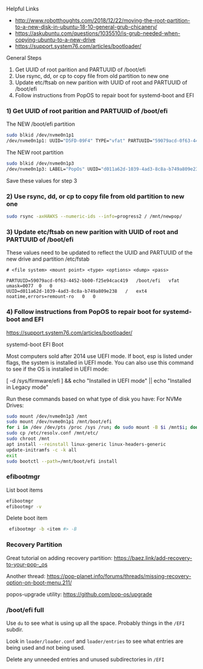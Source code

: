 Helpful Links
- http://www.robotthoughts.com/2018/12/22/moving-the-root-partition-to-a-new-disk-in-ubuntu-18-10-general-grub-chicanery/
- https://askubuntu.com/questions/1035510/is-grub-needed-when-copying-ubuntu-to-a-new-drive
- https://support.system76.com/articles/bootloader/

General Steps
1) Get UUID of root parition and PARTUUID of /boot/efi
2) Use rsync, dd, or cp to copy file from old partition to new one
3) Update etc/ftsab on new parition with UUID of root and PARTUUID of /boot/efi
4) Follow instructions from PopOS to repair boot for systemd-boot and EFI

### 1) Get UUID of root parition and PARTUUID of /boot/efi

The NEW /boot/efi partition
```bash
sudo blkid /dev/nvme0n1p1
/dev/nvme0n1p1: UUID="D5FD-09F4" TYPE="vfat" PARTUUID="59079acd-0f63-4452-bb00-f25e94cac419"
```

The NEW root partition
```bash
sudo blkid /dev/nvme0n1p3
/dev/nvme0n1p3: LABEL="PopOs" UUID="d011a62d-1039-4ad3-8c8a-b749a809e238" TYPE="ext4" PARTUUID="b667d818-f0fd-4d67-bb2d-0515945b0612"
```

Save these values for step 3

### 2) Use rsync, dd, or cp to copy file from old partition to new one

```bash
sudo rsync -axHAWXS --numeric-ids --info=progress2 / /mnt/newpop/
```

### 3) Update etc/ftsab on new parition with UUID of root and PARTUUID of /boot/efi


These values need to be updated to reflect the UUID and PARTUUID of the new drive and partition
/etc/fstab
```
# <file system> <mount point> <type> <options> <dump> <pass>

PARTUUID=59079acd-0f63-4452-bb00-f25e94cac419	/boot/efi	vfat	umask=0077	0	0
UUID=d011a62d-1039-4ad3-8c8a-b749a809e238	/	ext4	noatime,errors=remount-ro	0	0
```

### 4) Follow instructions from PopOS to repair boot for systemd-boot and EFI

https://support.system76.com/articles/bootloader/

systemd-boot
EFI Boot

Most computers sold after 2014 use UEFI mode. If boot, esp is listed under flags, the system is installed in UEFI mode. You can also use this command to see if the OS is installed in UEFI mode:

[ -d /sys/firmware/efi ] && echo "Installed in UEFI mode" || echo "Installed in Legacy mode"

Run these commands based on what type of disk you have:
For NVMe Drives:

```bash
sudo mount /dev/nvme0n1p3 /mnt
sudo mount /dev/nvme0n1p1 /mnt/boot/efi
for i in /dev /dev/pts /proc /sys /run; do sudo mount -B $i /mnt$i; done
sudo cp /etc/resolv.conf /mnt/etc/
sudo chroot /mnt
apt install --reinstall linux-generic linux-headers-generic
update-initramfs -c -k all
exit
sudo bootctl --path=/mnt/boot/efi install
```

### efibootmgr

List boot items
```bash
efibootmgr
efibootmgr -v
```

Delete boot item
```bash
 efibootmgr -b <item #> -B
```

### Recovery Partition

Great tutorial on adding recovery partition: https://baez.link/add-recovery-to-your-pop-_os

Another thread: https://pop-planet.info/forums/threads/missing-recovery-option-on-boot-menu.211/

popos-upgrade utility: https://github.com/pop-os/upgrade

### /boot/efi full

Use `du` to see what is using up all the space. Probably things in the `/EFI` subdir.

Look in `loader/loader.conf` and `loader/entries` to see what entries are being used and not being used.

Delete any unneeded entries and unused subdirectories in `/EFI`

